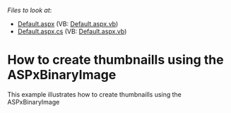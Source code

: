 <!-- default file list -->
*Files to look at*:

* [Default.aspx](./CS/WebApplication7/Default.aspx) (VB: [Default.aspx.vb](./VB/WebApplication7/Default.aspx.vb))
* [Default.aspx.cs](./CS/WebApplication7/Default.aspx.cs) (VB: [Default.aspx.vb](./VB/WebApplication7/Default.aspx.vb))
<!-- default file list end -->
# How to create thumbnaills using the ASPxBinaryImage


<p>This example illustrates how to create thumbnaills using the ASPxBinaryImage</p>

<br/>


